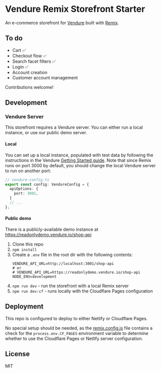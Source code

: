 # Vendure Remix Storefront Starter

An e-commerce storefront for [Vendure](https://www.vendure.io) built with [Remix](https://remix.run).

## To do

* Cart ✅
* Checkout flow ✅
* Search facet filters ✅
* Login ✅
* Account creation
* Customer account management

Contributions welcome!

## Development

### Vendure Server 

This storefront requires a Vendure server. You can either run a local instance, or use our public demo server.

#### Local

You can set up a local instance, populated with test data by following the instructions in the Vendure [Getting Started guide](https://www.vendure.io/docs/getting-started/). Note that since Remix runs on port 3000 by default, you should change the local Vendure server to run on another port:

```ts
// vendure-config.ts
export const config: VendureConfig = {
  apiOptions: {
    port: 3001,
  }
  // ...
};
```

#### Public demo

There is a publicly-available demo instance at https://readonlydemo.vendure.io/shop-api

1. Clone this repo
2. `npm install`
3. Create a `.env` file in the root dir with the following contents:
   ```.env
   VENDURE_API_URL=http://localhost:3001/shop-api
   # or
   # VENDURE_API_URL=https://readonlydemo.vendure.io/shop-api
   NODE_ENV=development
   ```
4. `npm run dev` - run the storefront with a local Remix server
5. `npm run dev:cf` - runs locally with the Cloudflare Pages configuration

## Deployment

This repo is configured to deploy to either Netlify or Cloudflare Pages.

No special setup should be needed, as the [remix.config.js](./remix.config.js) file contains a check for the `process.env.CF_PAGES` environment variable to determine whether to use the Cloudflare Pages or Netlify server configuration.

## License

MIT
